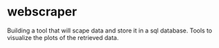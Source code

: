 # webscraper
Building a tool that will scape data and store it in a sql database. Tools to visualize the plots of the retrieved data.
